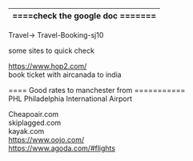 
|====check the google doc =======|
|:-----|
Travel->  Travel-Booking-sj10

some sites to quick check    
  

https://www.hop2.com/   
    book ticket with aircanada   to india    
    



==== Good rates  to manchester from ===========  
 PHL Philadelphia International Airport     
 

Cheapoair.com    
skiplagged.com   
kayak.com   
https://www.oojo.com/   
https://www.agoda.com/#flights   
 
 
 
